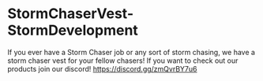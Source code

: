 # StormChaserVest-StormDevelopment

If you ever have a Storm Chaser job or any sort of storm chasing, we have a storm chaser vest for your fellow chasers!
If you want to check out our products join our discord! https://discord.gg/zmQvrBY7u6
